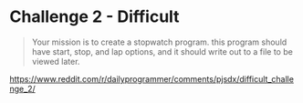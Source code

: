 # Challenge 2 - Difficult

> Your mission is to create a stopwatch program. this program should have start, stop, and lap options, and it should write out to a file to be viewed later.

https://www.reddit.com/r/dailyprogrammer/comments/pjsdx/difficult_challenge_2/